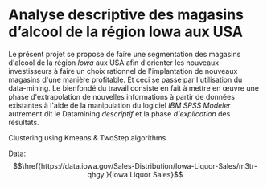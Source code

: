 # Analyse descriptive des magasins d’alcool de la région Iowa aux USA

Le présent projet se propose de faire une segmentation des magasins d'alcool de la région _Iowa_ aux USA afin d'orienter les nouveaux investisseurs à faire un choix rationnel de l'implantation de nouveaux magasins d'une manière profitable. Et ceci se passe par l'utilisation du data-mining. Le bienfondé du travail consiste en fait à mettre en œuvre une phase d'extrapolation de nouvelles informations à partir de données existantes à l'aide de la manipulation du logiciel _IBM SPSS Modeler_ autrement dit le Datamining _descriptif_ et la phase _d'explication_ des résultats.

Clustering using Kmeans & TwoStep algorithms

Data: $$\href{https://data.iowa.gov/Sales-Distribution/Iowa-Liquor-Sales/m3tr-qhgy }{Iowa Liquor Sales}$$
